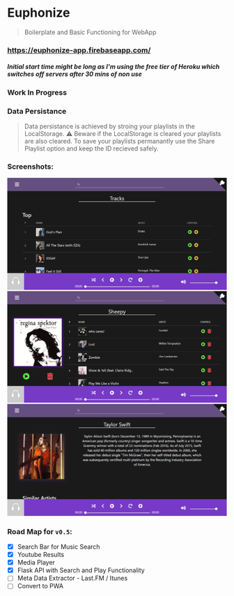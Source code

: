 # Euphonize
> Boilerplate and Basic Functioning for WebApp

### https://euphonize-app.firebaseapp.com/
##### Initial start time might be long as I'm using the free tier of Heroku which switches off servers after 30 mins of non use

### Work In Progress

### Data Persistance
> Data persistance is achieved by stroing your playlists in the LocalStorage. 
> ⚠️ Beware if the LocalStorage is cleared your playlists are also cleared.
> To save your playlists permanantly use the Share Playlist option and keep the ID recieved safely.

### Screenshots:
![Landing Page](./ScreenShots/LandingPage.png)
![Playlist Detail Page](./ScreenShots/PlaylistDetailPage.png)
![Artist Detail Page](./ScreenShots/ArtistDetailPage.png)

### Road Map for `v0.5`:
- [x] Search Bar for Music Search
- [x] Youtube Results
- [x] Media Player
- [x] Flask API with Search and Play Functionality
- [ ] Meta Data Extractor - Last.FM / Itunes
- [ ] Convert to PWA
